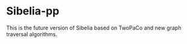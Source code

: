 # Sibelia-pp

This is the future version of Sibelia based on TwoPaCo and new graph traversal algorithms.